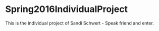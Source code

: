 # Spring2016IndividualProject
This is the individual project of Sandi Schwert - Speak friend and enter.
